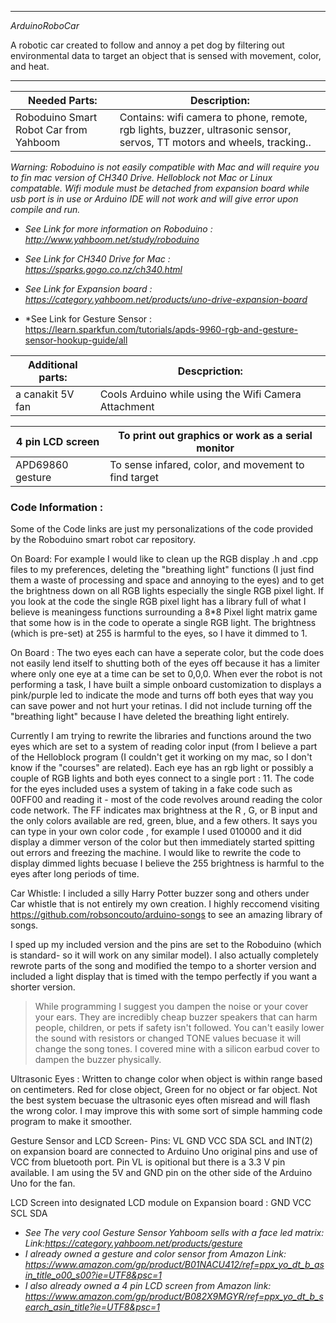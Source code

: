 ------------------------------------------------------------------------------------------
*ArduinoRoboCar*

A robotic car created to follow and annoy a pet dog by filtering out environmental 
data to target an object that is sensed with movement, color, and heat. 

-------------------------------------------------------------------------------------------

Needed Parts:                          | Description:
-------                                | ------------------------------------------------------------------------------------------------
Roboduino Smart Robot Car from Yahboom | Contains: wifi camera to phone, remote, rgb lights, buzzer, ultrasonic sensor, servos, TT motors and  wheels, tracking..   

*Warning: Roboduino is not easily compatible with Mac and will require you to fin mac version of CH340 Drive. Helloblock not Mac or Linux compatable. 
Wifi module must be detached from expansion board while usb port is in use or Arduino IDE will not work and will give error upon compile and run.*

- *See Link for more information on Roboduino : http://www.yahboom.net/study/roboduino*

- *See Link for CH340 Drive for Mac : https://sparks.gogo.co.nz/ch340.html*

- *See Link for Expansion board : https://category.yahboom.net/products/uno-drive-expansion-board*

- *See Link for Gesture Sensor : https://learn.sparkfun.com/tutorials/apds-9960-rgb-and-gesture-sensor-hookup-guide/all

Additional parts: | Descpriction:
----------------- | ------------------------------------------------------
a canakit 5V fan  | Cools Arduino while using the Wifi Camera Attachment 
                 
4 pin LCD screen  | To print out graphics or work as a serial monitor
----------------- | ------------------------------------------------------
APD69860 gesture  | To sense infared, color, and movement to find target

### Code Information : 

Some of the Code links are just my personalizations of the code provided by the Roboduino smart robot car repository.

On Board: For example I would like to clean up the RGB display .h and .cpp files to my preferences, deleting the "breathing light" functions (I just find them
a waste of processing and space and annoying to the eyes) and to get the brightness down on all RGB lights especially the single RGB pixel light. If you look
at the code the single RGB pixel light has a library full of what I believe is meaningess functions surrounding a 8*8 Pixel light matrix game that some how
is in the code to operate a single RGB light. The brightness (which is pre-set) at 255 is harmful to the eyes, so I have it dimmed to 1.  


On Board : The two eyes each can have a seperate color, but the code does not easily lend itself to shutting both of the eyes off because it has a limiter where only one eye at a time can be set to 0,0,0. When ever the robot is not performing a task, I have built a simple onboard customization to displays a pink/purple 
led to indicate the mode and turns off both eyes that way you can save power and not hurt your retinas. I did not include turning off the "breathing light" 
because I have deleted the breathing light entirely. 

Currently I am trying to rewrite the libraries and functions around the two eyes which are set to a system of reading color input
(from I believe a part of the Helloblock program (I couldn't get it working on my mac, so I don't know if the "courses" are related).
Each eye has an rgb light or possibly a couple of RGB lights and both eyes connect to a single port : 11. The code for the eyes included
uses a system of taking in a fake code such as 00FF00 and reading it - most of the code revolves around reading the color code network. The 
FF indicates max brightness at the R , G, or B input and the only colors available are red, green, blue, and a few others. It says you can 
type in your own color code , for example I used 010000 and it did display a dimmer verson of the color but then immediately started spitting 
out errors and freezing the machine. I would like to rewrite the code to display dimmed lights becuase I believe the 255 brightness is harmful
to the eyes after long periods of time. 

Car Whistle: I included a silly Harry Potter buzzer song and others under Car whistle that is not entirely my own creation. I highly reccomend visiting
https://github.com/robsoncouto/arduino-songs to see an amazing library of songs. 

I sped up my included version and the pins are set to the Roboduino (which is standard- so it will work on any similar model). 
I also actually completely rewrote parts of the song and modified the tempo to a shorter version and included a light display that is timed with the tempo perfectly if you want a shorter version. 

>While programming I suggest you dampen the noise or your cover your ears. They are incredibly cheap buzzer speakers that can harm people, children, or pets if safety isn't followed. You can't easily lower the sound with resistors or changed TONE values becuase it will change the song tones. I covered mine with a silicon earbud cover to dampen the buzzer physically. 

Ultrasonic Eyes : Written to change color when object is within range based on centimeters. Red for close object, Green for no object or far object. 
Not the best system becuase the ultrasonic eyes often misread and will flash the wrong color. I may improve this with some sort of simple hamming code program
to make it smoother. 

Gesture Sensor and LCD Screen- 
Pins: VL GND VCC SDA SCL and INT(2) on expansion board are connected to Arduino Uno original pins and use of VCC from bluetooth port.
Pin VL is opitional but there is a 3.3 V pin available. I am using the 5V and GND pin on the other side of the Arduino Uno for the fan. 

LCD Screen into designated LCD module on Expansion board : GND VCC SCL SDA 

- *See The very cool Gesture Sensor Yahboom sells with a face led matrix: Link:https://category.yahboom.net/products/gesture*
- *I already owned a gesture and color sensor from Amazon Link: https://www.amazon.com/gp/product/B01NACU412/ref=ppx_yo_dt_b_asin_title_o00_s00?ie=UTF8&psc=1*
- *I also already owned a 4 pin LCD screen from Amazon link: https://www.amazon.com/gp/product/B082X9MGYR/ref=ppx_yo_dt_b_search_asin_title?ie=UTF8&psc=1*







 
 







